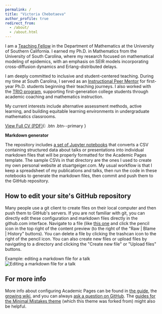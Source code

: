 ```yaml
---
permalink: /
title: "Victoria Chebotaeva"
author_profile: true
redirect_from: 
  - /about/
  - /about.html
---
```


I am a [Teaching Fellow](https://dornsife.usc.edu/profile/victoria-chebotaeva/) in the Department of Mathematics at the University of Southern California. I earned my Ph.D. in Mathematics from the University of South Carolina, where my research focused on mathematical modeling of epidemics, with an emphasis on SEIR models incorporating cross-diffusion dynamics and Erlang-distributed delays.  

I am deeply committed to inclusive and student-centered teaching. During my time at South Carolina, I served as an [Instructional Peer Mentor](https://sc.edu/study/colleges_schools/artsandsciences/mathematics/beyond_classroom/pmp/past-mentors.php) for first-year Ph.D. students beginning their teaching journeys. I also worked with the [TRIO program](https://communities.usc.edu/educational-partnerships/trio-programs/), supporting first-generation college students through academic coaching and mathematics instruction.  

My current interests include alternative assessment methods, active learning, and building equitable learning environments in undergraduate mathematics classrooms.

[View Full CV (PDF)](https://victoriachebotaeva.github.io/CV_Chebotaeva_Victoria.pdf){: .btn .btn--primary }


**Markdown generator**

The repository includes [a set of Jupyter notebooks](https://github.com/academicpages/academicpages.github.io/tree/master/markdown_generator
) that converts a CSV containing structured data about talks or presentations into individual markdown files that will be properly formatted for the Academic Pages template. The sample CSVs in that directory are the ones I used to create my own personal website at stuartgeiger.com. My usual workflow is that I keep a spreadsheet of my publications and talks, then run the code in these notebooks to generate the markdown files, then commit and push them to the GitHub repository.

How to edit your site's GitHub repository
------
Many people use a git client to create files on their local computer and then push them to GitHub's servers. If you are not familiar with git, you can directly edit these configuration and markdown files directly in the github.com interface. Navigate to a file (like [this one](https://github.com/academicpages/academicpages.github.io/blob/master/_talks/2012-03-01-talk-1.md) and click the pencil icon in the top right of the content preview (to the right of the "Raw | Blame | History" buttons). You can delete a file by clicking the trashcan icon to the right of the pencil icon. You can also create new files or upload files by navigating to a directory and clicking the "Create new file" or "Upload files" buttons. 

Example: editing a markdown file for a talk
![Editing a markdown file for a talk](/images/editing-talk.png)

For more info
------
More info about configuring Academic Pages can be found in [the guide](https://academicpages.github.io/markdown/), the [growing wiki](https://github.com/academicpages/academicpages.github.io/wiki), and you can always [ask a question on GitHub](https://github.com/academicpages/academicpages.github.io/discussions). The [guides for the Minimal Mistakes theme](https://mmistakes.github.io/minimal-mistakes/docs/configuration/) (which this theme was forked from) might also be helpful.
